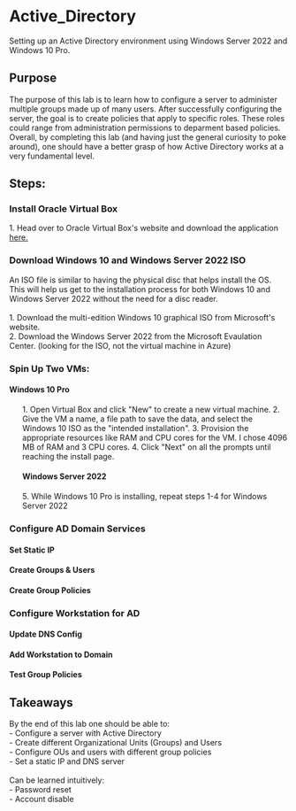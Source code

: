 # Active_Directory
Setting up an Active Directory environment using Windows Server 2022 and Windows 10 Pro.

<h2>Purpose</h2>
The purpose of this lab is to learn how to configure a server to administer multiple groups made up of many users. After successfully configuring the server, the goal is to create policies that apply to specific roles. These roles could range from administration permissions to deparment based policies.
Overall, by completing this lab (and having just the general curiosity to poke around), one should have a better grasp of how Active Directory works at a very fundamental level.

<h2>Steps:</h2>
<h3>Install Oracle Virtual Box</h3>
1. Head over to Oracle Virtual Box's website and download the application
 <a href=https://www.virtualbox.org/>here.</a>
<h3>Download Windows 10 and Windows Server 2022 ISO</h3>
An ISO file is similar to having the physical disc that helps install the OS. This will help us get to the installation process for both Windows 10 and Windows Server 2022 without the need for a disc reader. 
<br>
<br>
1. Download the multi-edition Windows 10 graphical ISO from Microsoft's website.
<br>
2. Download the Windows Server 2022 from the Microsoft Evaulation Center. (looking for the ISO, not the virtual machine in Azure)
<h3>Spin Up Two VMs:</h3>
<h4>Windows 10 Pro</h4>
<ol>
1. Open Virtual Box and click "New" to create a new virtual machine.
2. Give the VM a name, a file path to save the data, and select the Windows 10 ISO as the "intended installation".
3. Provision the appropriate resources like RAM and CPU cores for the VM. I chose 4096 MB of RAM and 3 CPU cores.
4. Click "Next" on all the prompts until reaching the install page.

<h4>Windows Server 2022</h4>
5. While Windows 10 Pro is installing, repeat steps 1-4 for Windows Server 2022 
</ol>
<h3>Configure AD Domain Services</h3>
<h4>Set Static IP</h4>

<h4>Create Groups & Users</h4>
<h4>Create Group Policies</h4>
<h3>Configure Workstation for AD</h3>
<h4>Update DNS Config</h4>
<h4>Add Workstation to Domain</h4>
<h4>Test Group Policies</h4>

<h2>Takeaways</h2>
By the end of this lab one should be able to:<br>
- Configure a server with Active Directory <br>
- Create different Organizational Units (Groups) and Users<br>
- Configure OUs and users with different group policies<br>
- Set a static IP and DNS server<br>
<br>
Can be learned intuitively:<br>
- Password reset<br>
- Account disable<br>

